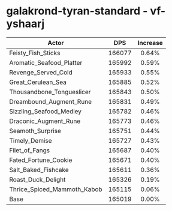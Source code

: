 # galakrond-tyran-standard - vf-yshaarj
| Actor | DPS | Increase |
|---|:---:|:---:|
|Feisty_Fish_Sticks|166077|0.64%|
|Aromatic_Seafood_Platter|165992|0.59%|
|Revenge_Served_Cold|165933|0.55%|
|Great_Cerulean_Sea|165885|0.52%|
|Thousandbone_Tongueslicer|165843|0.50%|
|Dreambound_Augment_Rune|165831|0.49%|
|Sizzling_Seafood_Medley|165782|0.46%|
|Draconic_Augment_Rune|165773|0.46%|
|Seamoth_Surprise|165751|0.44%|
|Timely_Demise|165727|0.43%|
|Filet_of_Fangs|165687|0.40%|
|Fated_Fortune_Cookie|165671|0.40%|
|Salt_Baked_Fishcake|165611|0.36%|
|Roast_Duck_Delight|165326|0.19%|
|Thrice_Spiced_Mammoth_Kabob|165115|0.06%|
|Base|165019|0.00%|
